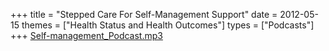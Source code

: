 +++
title = "Stepped Care For Self-Management Support"
date = 2012-05-15
themes = ["Health Status and Health Outcomes"]
types = ["Podcasts"]
+++
[Self-management\_Podcast.mp3](/files/Self-management_Podcast.mp3)
